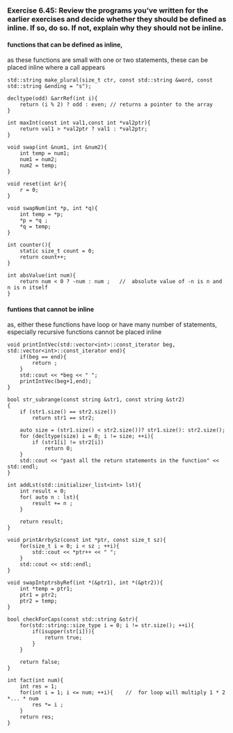 
### Exercise 6.45: Review the programs you’ve written for the earlier exercises and decide whether they should be defined as inline. If so, do so. If not, explain why they should not be inline.

#### functions that can be defined as inline, 
as these functions are small with one or two statements, these can be placed inline where a call appears    
     
    std::string make_plural(size_t ctr, const std::string &word, const std::string &ending = "s");

    decltype(odd) &arrRef(int i){
        return (i % 2) ? odd : even; // returns a pointer to the array
    }

    int maxInt(const int val1,const int *val2ptr){
        return val1 > *val2ptr ? val1 : *val2ptr;
    }

    void swap(int &num1, int &num2){
        int temp = num1;
        num1 = num2;
        num2 = temp;
    }

    void reset(int &r){
        r = 0;
    }

    void swapNum(int *p, int *q){  
        int temp = *p;
        *p = *q ;
        *q = temp;
    }

    int counter(){      
        static size_t count = 0;       
        return count++;
    }

    int absValue(int num){   
        return num < 0 ? -num : num ;   //  absolute value of -n is n and n is n itself  
    }


#### funtions that cannot be inline
as, either these functions have loop or have many number of statements, especially recursive functions cannot be placed inline      

    void printIntVec(std::vector<int>::const_iterator beg, std::vector<int>::const_iterator end){
        if(beg == end){          
            return ;
        }
        std::cout << *beg << " ";
        printIntVec(beg+1,end);
    }

    bool str_subrange(const string &str1, const string &str2)
    {
        if (str1.size() == str2.size())
            return str1 == str2; 

        auto size = (str1.size() < str2.size())? str1.size(): str2.size();
        for (decltype(size) i = 0; i != size; ++i){
            if (str1[i] != str2[i])
                return 0;         
        }
        std::cout << "past all the return statements in the function" << std::endl;
    }

    int addLst(std::initializer_list<int> lst){
        int result = 0;
        for( auto n : lst){
            result += n ;
        }

        return result;
    }

    void printArrbySz(const int *ptr, const size_t sz){
        for(size_t i = 0; i < sz ; ++i){
            std::cout << *ptr++ << " "; 
        }
        std::cout << std::endl;
    }

    void swapIntptrsbyRef(int *(&ptr1), int *(&ptr2)){
        int *temp = ptr1;
        ptr1 = ptr2;
        ptr2 = temp;
    }

    bool checkForCaps(const std::string &str){
        for(std::string::size_type i = 0; i != str.size(); ++i){
            if(isupper(str[i])){
                return true;
            }
        }

        return false;
    }

    int fact(int num){
        int res = 1;
        for(int i = 1; i <= num; ++i){    //  for loop will multiply 1 * 2 *... * num
            res *= i ;
        }
        return res;
    }
